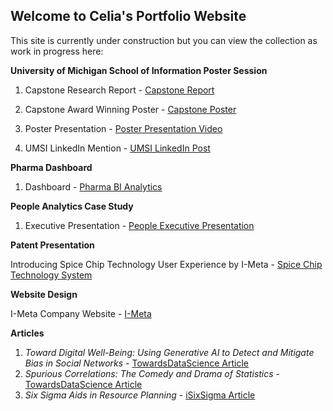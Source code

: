 ## Welcome to Celia's Portfolio Website

This site is currently under construction but you can view the collection as work in progress here:
  
<b>University of Michigan School of Information Poster Session</b>

  1. Capstone Research Report - <a href="https://github.com/celiabbanks/celiabbanks.github.io/blob/main/CBanks_Detect-Mitigate_Research.pdf">Capstone Report</a>
    
  2. Capstone Award Winning Poster  - <a href="C_Banks_BiasBusters_Poster.pdf">Capstone Poster<a/>

  3. Poster Presentation - <a href="https://youtu.be/OVulXrqYDVg">Poster Presentation Video<a/>
  
  4. UMSI LinkedIn Mention - <a href="https://www.linkedin.com/posts/university-of-michigan---school-of-information_there-was-much-to-celebrate-for-umsis-online-ugcPost-7330292183368900608-6ufc?utm_source=share&utm_medium=member_desktop&rcm=ACoAAAdLUpsB_V3qhfGqPSpg0wMfMG78m2OeyI0">UMSI LinkedIn Post<a/>


<b>Pharma Dashboard</b>

  1. Dashboard - <a href="https://youtu.be/_IPNkGY10fw">Pharma BI Analytics<a/>


<b>People Analytics Case Study</b>

  1. Executive Presentation - <a href="https://youtu.be/djXELxLp1Y0">People Executive Presentation</a>


<b>Patent Presentation</b>

  Introducing Spice Chip Technology User Experience by I-Meta - <a href="https://youtu.be/uttoP9aTVb8" >Spice Chip Technology System</a>

  
<b>Website Design</b>
  
  I-Meta Company Website - <a href="https://spice-chip.com/" > I-Meta</a>
  
<b>Articles</b>

 1. <i>Toward Digital Well-Being: Using Generative AI to Detect and Mitigate Bias in Social Networks</i> - <a href="https://towardsdatascience.com/toward-digital-well-being-using-generative-ai-to-detect-and-mitigate-bias-in-social-networks/" >TowardsDataScience Article</a>
 2. <i>Spurious Correlations: The Comedy and Drama of Statistics</i> - <a href="https://www.linkedin.com/posts/celia-banks-imeta_spurious-correlations-the-comedy-and-drama-activity-7166893840618995712-3SDI?utm_source=share&utm_medium=member_desktop/" >TowardsDataScience Article</a>
 3. <i>Six Sigma Aids in Resource Planning</i> - <a href="https://www.isixsigma.com/operations/human-resources/six-sigma-aids-it-employee-resource-planning/" >iSixSigma Article</a>
